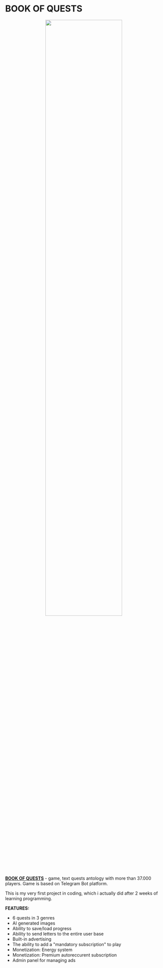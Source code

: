 # BOOK OF QUESTS
<div align="center">
<image src="https://github.com/thelightone/BOOK-OF-QUESTS-GAME/assets/117035932/20dfded6-1432-46f8-a5fe-d7770ee29811" width = 70%/>
<div/>

  
<div align="left"> 
  
<b><a href="https://t.me/book_of_quests_bot">BOOK OF QUESTS</a></b> - game, text quests antology with more than 37.000 players. Game is based on Telegram Bot platform.

This is my very first project in coding, which i actually did after 2 weeks of learning programming.

<b> FEATURES: </b>
<ul>
 <li>6 quests in 3 genres</li>
 <li>AI generated images</li>
 <li>Ability to save/load progress</li>
 <li>Ability to send letters to the entire user base</li>
 <li>Built-in advertising</li>
 <li>The ability to add a "mandatory subscription" to play</li>
 <li>Monetization: Energy system</li>
 <li>Monetization: Premium autoreccurent subscription</li>
 <li>Admin panel for managing ads</li>
</ul>
<div/>

